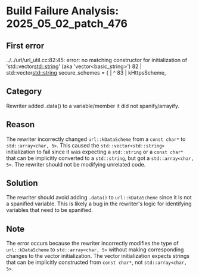 # Build Failure Analysis: 2025_05_02_patch_476

## First error

../../url/url_util.cc:82:45: error: no matching constructor for initialization of 'std::vector<std::string>' (aka 'vector<basic_string<char>>')
   82 |   std::vector<std::string> secure_schemes = {
      |                                             ^
   83 |       kHttpsScheme,

## Category
Rewriter added .data() to a variable/member it did not spanify/arrayify.

## Reason
The rewriter incorrectly changed `url::kDataScheme` from a `const char*` to `std::array<char, 5>`. This caused the `std::vector<std::string>` initialization to fail since it was expecting a `std::string` or a `const char*` that can be implicitly converted to a `std::string`, but got a `std::array<char, 5>`. The rewriter should not be modifying unrelated code.

## Solution
The rewriter should avoid adding `.data()` to `url::kDataScheme` since it is not a spanified variable. This is likely a bug in the rewriter's logic for identifying variables that need to be spanified.

## Note
The error occurs because the rewriter incorrectly modifies the type of `url::kDataScheme` to `std::array<char, 5>` without making corresponding changes to the vector initialization. The vector initialization expects strings that can be implicitly constructed from `const char*`, not `std::array<char, 5>`.